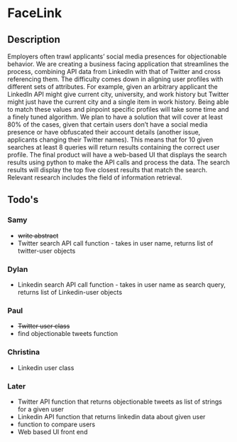 # FaceLink

## Description
Employers often trawl applicants’ social media presences for objectionable behavior. We are creating a business facing application that streamlines the process, combining API data from LinkedIn with that of Twitter and cross referencing them. The difficulty comes down in aligning user profiles with different sets of attributes. For example, given an arbitrary applicant the LinkedIn API might give current city, university, and work history but Twitter might just have the current city and a single item in work history. Being able to match these values and pinpoint specific profiles will take some time and a finely tuned algorithm. We plan to have a solution that will cover at least 80% of the cases, given that certain users don’t have a social media presence or have obfuscated their account details (another issue, applicants changing their Twitter names). This means that for 10 given searches at least 8 queries will return results containing the correct user profile. The final product will have a web-based UI that displays the search results using python to make the API calls and process the data. The search results will display the top five closest results that match the search. Relevant research includes the field of information retrieval.

## Todo's

### Samy
* ~~write abstract~~
* Twitter search API call function - takes in user name, returns list of twitter-user objects

### Dylan
* Linkedin search API call function - takes in user name as search query, returns list of Linkedin-user objects

### Paul
* ~~Twitter user class~~
* find objectionable tweets function

### Christina
* Linkedin user class

### Later
* Twitter API function that returns objectionable tweets as list of strings for a given user
* Linkedin API function that returns linkedin data about given user
* function to compare users
* Web based UI front end
